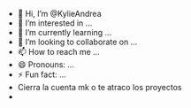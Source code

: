 - 👋 Hi, I’m @KylieAndrea
- 👀 I’m interested in ...
- 🌱 I’m currently learning ...
- 💞️ I’m looking to collaborate on ...
- 📫 How to reach me ...
- 😄 Pronouns: ...
- ⚡ Fun fact: ...
- Cierra la cuenta mk o te atraco los proyectos
- 

<!---
KylieAndrea/KylieAndrea is a ✨ special ✨ repository because its `README.md` (this file) appears on your GitHub profile.
You can click the Preview link to take a look at your changes.
--->
